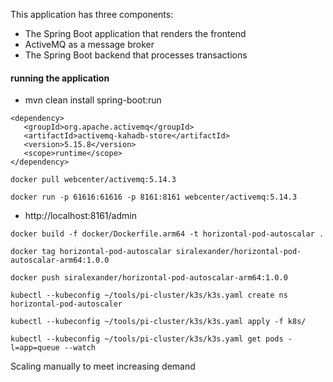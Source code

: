This application has three components:

- The Spring Boot application that renders the frontend
- ActiveMQ as a message broker
- The Spring Boot backend that processes transactions


#### running the application

- mvn clean install spring-boot:run

```
<dependency>
   <groupId>org.apache.activemq</groupId>
   <artifactId>activemq-kahadb-store</artifactId>
   <version>5.15.8</version>
   <scope>runtime</scope>
</dependency>
```

```
docker pull webcenter/activemq:5.14.3

docker run -p 61616:61616 -p 8161:8161 webcenter/activemq:5.14.3
```

- http://localhost:8161/admin

```shell
docker build -f docker/Dockerfile.arm64 -t horizontal-pod-autoscalar .
```

```shell
docker tag horizontal-pod-autoscalar siralexander/horizontal-pod-autoscalar-arm64:1.0.0
```

```shell
docker push siralexander/horizontal-pod-autoscalar-arm64:1.0.0
```

```shell
kubectl --kubeconfig ~/tools/pi-cluster/k3s/k3s.yaml create ns horizontal-pod-autoscaler
```
```shell
kubectl --kubeconfig ~/tools/pi-cluster/k3s/k3s.yaml apply -f k8s/
```

```shell
kubectl --kubeconfig ~/tools/pi-cluster/k3s/k3s.yaml get pods -l=app=queue --watch
```

Scaling manually to meet increasing demand